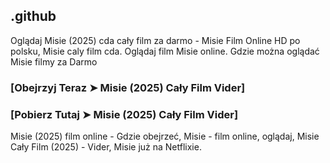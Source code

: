 ## .github

Oglądaj Misie (2025) cda cały film za darmo - Misie Film Online HD po polsku, Misie caly film cda. Oglądaj film Misie online. Gdzie można oglądać Misie filmy za Darmo

### [Obejrzyj Teraz ➤ Misie (2025) Cały Film Vider]

### [Pobierz Tutaj ➤ Misie (2025) Cały Film Vider]

Misie (2025) film online - Gdzie obejrzeć, Misie - film online, oglądaj, Misie Cały Film (2025) - Vider, Misie już na Netflixie.
